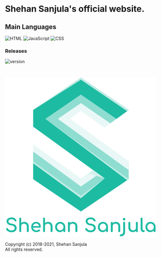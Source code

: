 # Shehan Sanjula's official website.

## Main Languages

![HTML](https://img.shields.io/badge/Language-HTML-brightgreen)
![JavaScript](https://img.shields.io/badge/Language-JavaScript-orange)
![CSS](https://img.shields.io/badge/Language-CSS-blue)

### Releases
![version](https://img.shields.io/badge/Version-3.0-informational?style=flat&logoColor=white&color=2bbc8a)

<br/>

[<img align="center" src="https://raw.githubusercontent.com/ShehanSanjula/shehansanjula.github.io/master/images/shehan_logo_1000px.png" width="500" height="527">](https://shehansanjula.github.io/)

Copyright (c) 2018-2021, Shehan Sanjula
<br/> All rights reserved.
